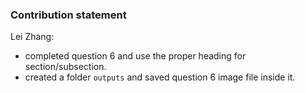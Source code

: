 ### Contribution statement

Lei Zhang:

* completed question 6 and use the proper heading for section/subsection.
* created a folder `outputs` and saved question 6 image file inside it. 

